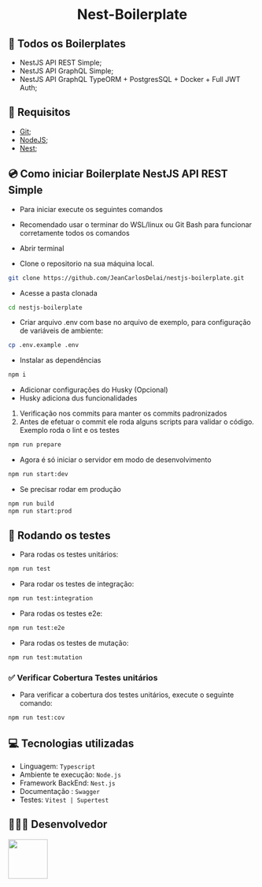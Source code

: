 <h1 align="center"> Nest-Boilerplate</h1>

## 📄 Todos os Boilerplates

- NestJS API REST Simple;
- NestJS API GraphQL Simple;
- NestJS API GraphQL TypeORM + PostgresSQL + Docker + Full JWT Auth;

## 🚩 Requisitos

- [Git](https://www.git-scm.com/downloads);
- [NodeJS](https://nodejs.org/en/);
- [Nest](https://docs.nestjs.com/);

## 💿 Como iniciar Boilerplate NestJS API REST Simple

- Para iniciar execute os seguintes comandos
- Recomendado usar o terminar do WSL/linux ou Git Bash para funcionar corretamente todos os comandos
- Abrir terminal

- Clone o repositorio na sua máquina local.

```sh
git clone https://github.com/JeanCarlosDelai/nestjs-boilerplate.git
```

- Acesse a pasta clonada

```sh
cd nestjs-boilerplate
```

- Criar arquivo .env com base no arquivo de exemplo, para configuração de variáveis de ambiente:

```sh
cp .env.example .env
```

- Instalar as dependências

```sh
npm i
```

- Adicionar configurações do Husky (Opcional)
- Husky adiciona dus funcionalidades

1.  Verificação nos commits para manter os commits padronizados
2.  Antes de efetuar o commit ele roda alguns scripts para validar o código. Exemplo roda o lint e os testes

```sh
npm run prepare
```

- Agora é só iniciar o servidor em modo de desenvolvimento

```sh
npm run start:dev
```

- Se precisar rodar em produção

```sh
npm run build
npm run start:prod
```

## 🧪 Rodando os testes

- Para rodas os testes unitários:

```sh
npm run test
```

- Para rodar os testes de integração:

```sh
npm run test:integration
```

- Para rodas os testes e2e:

```sh
npm run test:e2e
```

- Para rodas os testes de mutação:

```sh
npm run test:mutation
```

### ✅ Verificar Cobertura Testes unitários

- Para verificar a cobertura dos testes unitários, execute o seguinte comando:

```sh
npm run test:cov
```

## 💻 Tecnologias utilizadas

- Linguagem: `Typescript`
- Ambiente te execução: `Node.js`
- Framework BackEnd: `Nest.js`
- Documentação : `Swagger`
- Testes: `Vitest | Supertest`

## 👨🏻‍💻 Desenvolvedor

[<img src="https://avatars.githubusercontent.com/u/112594276?v=4" width="80px;"/>](https://github.com/JeanCarlosDelai)

